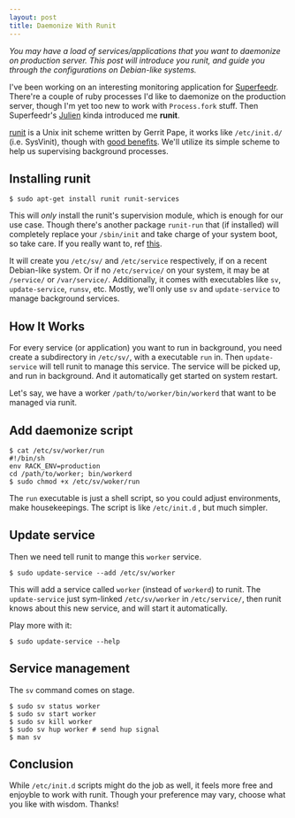```yaml
---
layout: post
title: Daemonize With Runit 
---
```


_You may have a load of services/applications that you want to
daemonize on production server. This post will introduce you runit, and
guide you through the configurations on Debian-like systems._

I've been working on an interesting monitoring application for
[Superfeedr](http://superfeedr.com). There're a couple of ruby processes
I'd like to daemonize on the production server, though I'm yet too new
to work with `Process.fork` stuff. Then Superfeedr's
[Julien](http://twitter.com/julien51) kinda introduced me **runit**.

[runit][1] is a Unix init scheme written by Gerrit Pape, it works like
`/etc/init.d/` (i.e. SysVinit), though with [good
benefits](http://smarden.org/runit/benefits.html). We'll utilize its
simple scheme to help us supervising background processes. 


## Installing runit

    $ sudo apt-get install runit runit-services

This will _only_ install the runit's supervision module, which is enough
for our use case. Though there's another package `runit-run` that (if
installed) will completely replace your `/sbin/init` and take charge of
your system boot, so take care. If you really want to, ref [this][2].

It will create you `/etc/sv/` and `/etc/service` respectively, if on a
recent Debian-like system. Or if no `/etc/service/` on your system, it
may be at `/service/` or `/var/service/`. Additionally, it comes with
executables like `sv`, `update-service`, `runsv`, etc. Mostly, we'll
only use `sv` and `update-service` to manage background services.

## How It Works

For every service (or application) you want to run in background, you
need create a subdirectory in `/etc/sv/`, with a executable `run` in.
Then `update-service` will tell runit to manage this service. The
service will be picked up, and run in background. And it automatically
get started on system restart.

Let's say, we have a worker `/path/to/worker/bin/workerd` that want to
be managed via runit.


## Add daemonize script

    $ cat /etc/sv/worker/run
    #!/bin/sh
    env RACK_ENV=production
    cd /path/to/worker; bin/workerd
    $ sudo chmod +x /etc/sv/woker/run

The `run` executable is just a shell script, so you could adjust
environments, make housekeepings. The script is like `/etc/init.d`
, but much simpler.


## Update service

Then we need tell runit to mange this `worker` service.

    $ sudo update-service --add /etc/sv/worker

This will add a service called `worker` (instead of `workerd`) to runit.
The `update-service` just sym-linked `/etc/sv/worker` in
`/etc/service/`, then runit knows about this new service, and will start
it automatically.

Play more with it:

    $ sudo update-service --help


## Service management

The `sv` command comes on stage.

    $ sudo sv status worker 
    $ sudo sv start worker 
    $ sudo sv kill worker 
    $ sudo sv hup worker # send hup signal
    $ man sv


## Conclusion

While `/etc/init.d` scripts might do the job as well, it feels more free
and enjoyble to work with runit. Though your preference may vary, choose
what you like with wisdom. Thanks!

[1]: http://smarden.org/runit/ "runit - a Unix scheme with service supervision"

[2]: http://www.linux.com/archive/articles/54137 "runit makes a speedy replacement for init"

